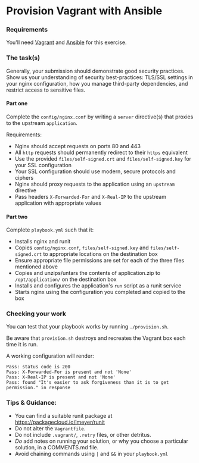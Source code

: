 # Provision Vagrant with Ansible

### Requirements

You'll need [Vagrant](https://www.vagrantup.com/) and [Ansible](https://docs.ansible.com/ansible/intro_installation.html) for this exercise.

### The task(s)

Generally, your submission should demonstrate good security practices. Show us your understanding of security best-practices: TLS/SSL settings in your nginx configuration, how you manage third-party dependencies, and restrict access to sensitive files.

#### Part one

Complete the `config/nginx.conf` by writing a `server` directive(s) that proxies to the upstream `application`.

Requirements:

- Nginx should accept requests on ports 80 and 443
- All `http` requests should permanently redirect to their `https` equivalent
- Use the provided `files/self-signed.crt` and `files/self-signed.key` for your SSL configuration
- Your SSL configuration should use modern, secure protocols and ciphers
- Nginx should proxy requests to the application using an `upstream` directive
- Pass headers `X-Forwarded-For` and `X-Real-IP` to the upstream application with appropriate values

#### Part two

Complete `playbook.yml` such that it:

- Installs nginx and runit
- Copies `config/nginx.conf`, `files/self-signed.key` and `files/self-signed.crt` to appropriate locations on the destination box
- Ensure appropriate file permissions are set for each of the three files mentioned above
- Copies and unzips/untars the contents of application.zip to `/opt/application/` on the destination box
- Installs and configures the application's `run` script as a runit service
- Starts nginx using the configuration you completed and copied to the box

### Checking your work

You can test that your playbook works by running `./provision.sh`.

Be aware that `provision.sh` destroys and recreates the Vagrant box each time it is run.

A working configuration will render:

```
Pass: status code is 200
Pass: X-Forwarded-For is present and not 'None'
Pass: X-Real-IP is present and not 'None'
Pass: found "It's easier to ask forgiveness than it is to get permission." in response
```

### Tips & Guidance:

- You can find a suitable runit package at https://packagecloud.io/imeyer/runit
- Do not alter the `Vagrantfile`.
- Do not include `.vagrant/`, `.retry` files, or other detritus.
- _Do_ add notes on running your solution, or why you choose a particular solution, in a COMMENTS.md file.
- Avoid chaining commands using `|` and `&&` in your `playbook.yml`
